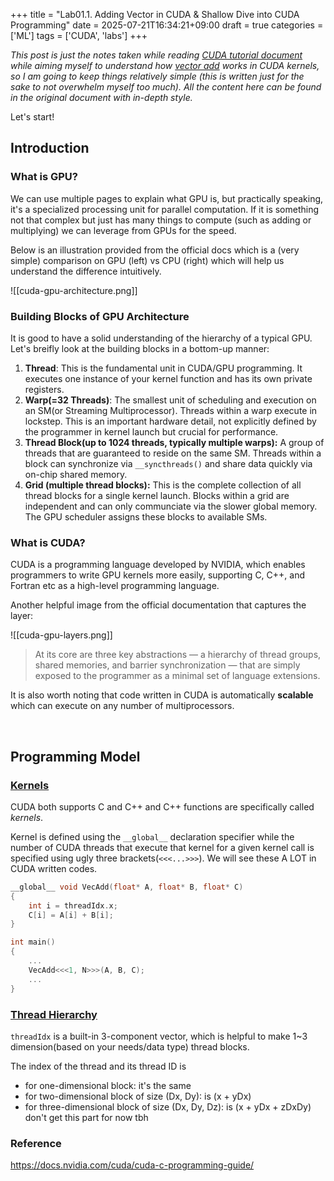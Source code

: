 +++
title = "Lab01.1. Adding Vector in CUDA & Shallow Dive into CUDA Programming"
date = 2025-07-21T16:34:21+09:00
draft = true
categories = ['ML']
tags = ['CUDA', 'labs']
+++

_This post is just the notes taken while reading [CUDA tutorial document](https://docs.nvidia.com/cuda/cuda-c-programming-guide/) while aiming myself to understand how [vector add](https://www.junupark.xyz/posts/lab01-adding-vector/) works in CUDA kernels, so I am going to keep things relatively simple (this is written just for the sake to not overwhelm myself too much). All the content here can be found in the original document with in-depth style._

Let's start!

## Introduction

### What is GPU?

We can use multiple pages to explain what GPU is, but practically speaking, it's a specialized processing unit for parallel computation.
If it is something not that complex but just has many things to compute (such as adding or multiplying) we can leverage from GPUs for the speed.

Below is an illustration provided from the official docs which is a (very simple) comparison on GPU (left) vs CPU (right) which will help us understand the difference intuitively.

![[cuda-gpu-architecture.png]]
### Building Blocks of GPU Architecture

It is good to have a solid understanding of the hierarchy of a typical GPU. Let's breifly look at the building blocks in a bottom-up manner:

1. **Thread**: This is the fundamental unit in CUDA/GPU programming. It executes one instance of your kernel function and has its own private registers.
2. **Warp(=32 Threads)**: The smallest unit of scheduling and execution on an SM(or Streaming Multiprocessor). Threads within a warp execute in lockstep. This is an important hardware detail, not explicitly defined by the programmer in kernel launch but crucial for performance. 
3. **Thread Block(up to 1024 threads, typically multiple warps):** A group of threads that are guaranteed to reside on the same SM. Threads within a block can synchronize via `__syncthreads()` and share data quickly via on-chip shared memory.
4. **Grid (multiple thread blocks):** This is the complete collection of all thread blocks for a single kernel launch. Blocks within a grid are independent and can only communciate via the slower global memory. The GPU scheduler assigns these blocks to available SMs.

### What is CUDA?

CUDA is a programming language developed by NVIDIA, which enables programmers to write GPU kernels more easily, supporting C, C++, and Fortran etc as a high-level programming language.

Another helpful image from the official documentation that captures the layer:

![[cuda-gpu-layers.png]]

> At its core are three key abstractions — a hierarchy of thread groups, shared memories, and barrier synchronization — that are simply exposed to the programmer as a minimal set of language extensions.

It is also worth noting that code written in CUDA is automatically **scalable** which can execute on any number of multiprocessors.

<br>

## Programming Model

### [Kernels](https://docs.nvidia.com/cuda/cuda-c-programming-guide/#kernels)

CUDA both supports C and C++ and C++ functions are specifically called *kernels*. 

Kernel is defined using the `__global__` declaration specifier while the number of CUDA threads that execute that kernel for a given kernel call is specified using ugly three brackets(`<<<...>>>`). We will see these A LOT in CUDA written codes.

```cpp
__global__ void VecAdd(float* A, float* B, float* C)
{
	int i = threadIdx.x;
	C[i] = A[i] + B[i];
}

int main()
{
	...
	VecAdd<<<1, N>>>(A, B, C);
	...
}
```

### [Thread Hierarchy](https://docs.nvidia.com/cuda/cuda-c-programming-guide/#thread-hierarchy)

`threadIdx` is a built-in 3-component vector, which is helpful to make 1~3 dimension(based on your needs/data type) thread blocks.

The index of the thread and its thread ID is
- for one-dimensional block: it's the same
- for two-dimensional block of size (Dx, Dy): is (x + yDx)
- for three-dimensional block of size (Dx, Dy, Dz): is (x + yDx + zDxDy)
 don't get this part for now tbh




### Reference

https://docs.nvidia.com/cuda/cuda-c-programming-guide/
